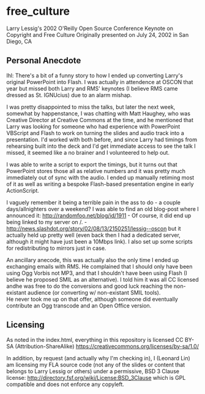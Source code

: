 free_culture
============

Larry Lessig's 2002 O'Reilly Open Source Conference Keynote on Copyright and Free Culture
Originally presented on July 24, 2002 in San Diego, CA


Personal Anecdote
-----------------
lhl: There's a bit of a funny story to how I ended up converting Larry's original PowerPoint into Flash.
I was actually in attendence at OSCON that year but missed both Larry and RMS' keynotes (I believe RMS
came dressed as St. IGNUcius) due to an alarm mishap.

I was pretty disappointed to miss the talks, but later the next week, somewhat by happenstance, I was 
chatting with Matt Haughey, who was Creative Director at Creative Commons at the time, and he mentioned that
Larry was looking for someone who had experience with PowerPoint VBScript and Flash to work on turning the 
slides and audio track into a presentation.  I'd worked with both before, and since Larry had timings from
rehearsing built into the deck and I'd get immediate access to see the talk I missed, it seemed like a no
brainer and I volunteered to help out.

I was able to write a script to export the timings, but it turns out that PowerPoint stores those all as
relative numbers and it was pretty much immediately out of sync with the audio.  I ended up manually 
retiming most of it as well as writing a bespoke Flash-based presentation engine in early ActionScript.

I vaguely remember it being a terrible pain in the ass to do - a couple days/allnighters over a weekend?
I was able to find an old blog-post where I announced it: http://randomfoo.net/blog/id/1911 - Of course, 
it did end up being linked to my server on /. - http://news.slashdot.org/story/02/08/13/2150251/lessig--oscon 
but it actually held up pretty well (even back then I had a dedicated server, although it might have just
been a 10Mbps link). I also set up some scripts for redistributing to mirrors just in case.

An ancillary anecode, this was actually also the only time I ended up exchanging emails with RMS. He 
complained that I should only have been using Ogg Vorbis not MP3, and that I shouldn't have been using Flash 
(I believe he proposed SMIL as an alternative).  I told him it was all CC licensed andhe was free to do the 
conversions and good luck reaching the non-existant audience (or converting w/ non-existant SMIL tools).  
He never took me up on that offer, although someone did eventually contribute an Ogg transcode and an
Open Office version.


Licensing
---------
As noted in the index.html, everything in this repository is licensed CC BY-SA (Attribution-ShareAlike)
https://creativecommons.org/licenses/by-sa/1.0/

In addition, by request (and actually why I'm checking in), I (Leonard Lin) am licensing my FLA source code
(not any of the slides or content that belongs to Larry Lessig or others) under a permissive, BSD 3 Clause
license: http://directory.fsf.org/wiki/License:BSD_3Clause which is GPL compatible and does not enforce any
copyleft.
